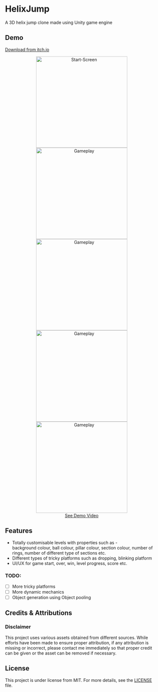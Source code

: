 # HelixJump

A 3D helix jump clone made using Unity game engine

## Demo

[Download from itch.io](https://kharva.itch.io/helix-jump)

<div align="center">
  <img src="README-Resources/StartScreen.png" alt="Start-Screen" height="300px">
  <img src="README-Resources/GamePlay1.png" alt="Gameplay" height="300px">
  <img src="README-Resources/LevelFinish.png" alt="Gameplay" height="300px">
  <br>
  <img src="README-Resources/GamePlay2.png" alt="Gameplay" height="300px">
  <img src="README-Resources/GameOver.png" alt="Gameplay" height="300px">
</div>
<div align="center">
  <a href="https://youtu.be/3hF2YWFaSlg" target="_blank">See Demo Video</a>
</div>


## Features

- Totally customisable levels with properties such as - </br>
  background colour, ball colour, pillar colour, section colour, number of rings, number of different type of sections etc.
- Different types of tricky platforms such as dropping, blinking platform
- UI/UX for game start, over, win, level progress, score etc.

### TODO:

- [ ] More tricky platforms
- [ ] More dynamic mechanics
- [ ] Object generation using Object pooling

## Credits & Attributions

[//]: # (#### Graphics:)

[//]: # (- https://pixelfrog-assets.itch.io/pixel-adventure-1)

[//]: # (- https://pixelfrog-assets.itch.io/pixel-adventure-2)

[//]: # ()
[//]: # (#### Sounds:)

[//]: # (- https://freesound.org/people/RHumphries/packs/117/)

[//]: # (- https://www.freesfx.co.uk/)

### Disclaimer

This project uses various assets obtained from different sources. While efforts have been made to ensure proper attribution, if any attribution is missing or incorrect, please contact me immediately so that proper credit can be given or the asset can be removed if necessary.

## License

This project is under license from MIT. For more details, see the [LICENSE](LICENSE) file.

